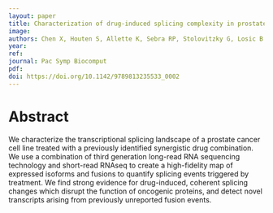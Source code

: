 ```yaml
---
layout: paper
title: Characterization of drug-induced splicing complexity in prostate cancer cell line using long read technology.
image: 
authors: Chen X, Houten S, Allette K, Sebra RP, Stolovitzky G, Losic B.
year: 
ref: 
journal: Pac Symp Biocomput 
pdf: 
doi: https://doi.org/10.1142/9789813235533_0002 
---
```


# Abstract

We characterize the transcriptional splicing landscape of a prostate cancer cell line treated with a previously identified synergistic drug combination. We use a combination of third generation long-read RNA sequencing technology and short-read RNAseq to create a high-fidelity map of expressed isoforms and fusions to quantify splicing events triggered by treatment. We find strong evidence for drug-induced, coherent splicing changes which disrupt the function of oncogenic proteins, and detect novel transcripts arising from previously unreported fusion events.